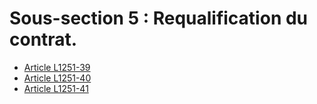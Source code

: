 # Sous-section 5 : Requalification du contrat.

* [Article L1251-39](./LEGIARTI000006901293.md)
* [Article L1251-40](./LEGIARTI000006901294.md)
* [Article L1251-41](./LEGIARTI000006901295.md)
